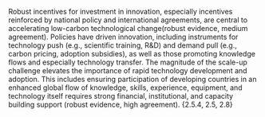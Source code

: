 Robust incentives for investment in innovation, especially incentives reinforced by national policy and international agreements, are central to accelerating low-carbon technological change(robust evidence, medium agreement). Policies have driven innovation, including instruments for technology push (e.g., scientific training, R&D) and demand pull (e.g., carbon pricing, adoption subsidies), as well as those promoting knowledge flows and especially technology transfer. The magnitude of the scale-up challenge elevates the importance of rapid technology development and adoption. This includes ensuring participation of developing countries in an enhanced global flow of knowledge, skills, experience, equipment, and technology itself requires strong financial, institutional, and capacity building support (robust evidence, high agreement). {2.5.4, 2.5, 2.8}